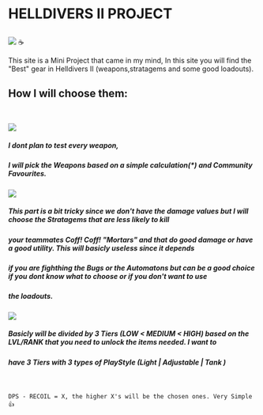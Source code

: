 # HELLDIVERS II PROJECT

##
![](https://img.shields.io/badge/HI-Hope_you_are_good-blue) ☕

This site is a Mini Project that came in my mind,
In this site you will find the "Best" gear in Helldivers II (weapons,stratagems and some good loadouts).

## How I will choose them:

</br>

![](https://img.shields.io/badge/Weapons_%3A-purple)</br>
##### I dont plan to test every weapon, </br>
##### I will pick the Weapons based on a simple calculation(*) and Community Favourites.

![](https://img.shields.io/badge/Stratagems_%3A-red)
#####  This part is a bit tricky since we don't have the damage values but I will choose the Stratagems that are less likely to kill
#####  your teammates Coff! Coff! "Mortars" and that do good damage or have a good utility. This will basicly useless since it depends
#####  if you are fighthing the Bugs or the Automatons but can be a good choice if you dont know what to choose or if you don't want to use
#####  the loadouts.

![](https://img.shields.io/badge/Loadouts_%3A-yellow)</br>
#####  Basicly will be divided by 3 Tiers (LOW < MEDIUM < HIGH) based on the LVL/RANK that you need to unlock the items needed. I want to</br> 
##### have 3 Tiers with 3 types of PlayStyle (Light | Adjustable | Tank )
</br>


```
DPS - RECOIL = X, the higher X's will be the chosen ones. Very Simple 👍
```
